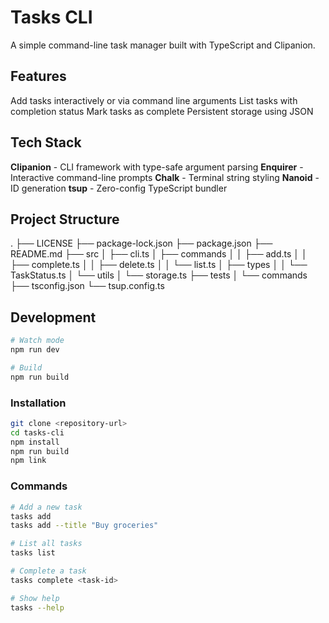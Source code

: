 # Tasks CLI

A simple command-line task manager built with TypeScript and Clipanion.

## Features

Add tasks interactively or via command line arguments
List tasks with completion status
Mark tasks as complete
Persistent storage using JSON

## Tech Stack

**Clipanion** - CLI framework with type-safe argument parsing
**Enquirer** - Interactive command-line prompts
**Chalk** - Terminal string styling
**Nanoid** - ID generation
**tsup** - Zero-config TypeScript bundler

## Project Structure

.
├── LICENSE
├── package-lock.json
├── package.json
├── README.md
├── src
│ ├── cli.ts
│ ├── commands
│ │ ├── add.ts
│ │ ├── complete.ts
│ │ ├── delete.ts
│ │ └── list.ts
│ ├── types
│ │ └── TaskStatus.ts
│ └── utils
│ └── storage.ts
├── tests
│ └── commands
├── tsconfig.json
└── tsup.config.ts

## Development

```bash
# Watch mode
npm run dev

# Build
npm run build
```

### Installation

```bash
git clone <repository-url>
cd tasks-cli
npm install
npm run build
npm link
```

### Commands

```bash
# Add a new task
tasks add
tasks add --title "Buy groceries"

# List all tasks
tasks list

# Complete a task
tasks complete <task-id>

# Show help
tasks --help

```
